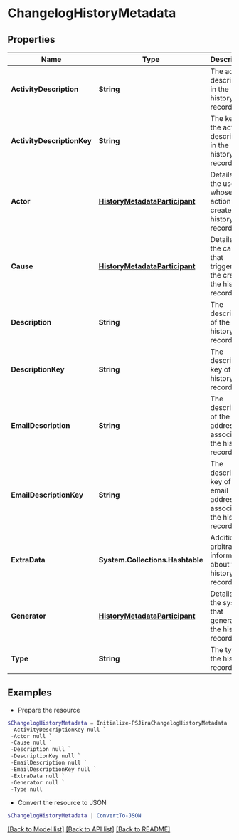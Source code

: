 # ChangelogHistoryMetadata
## Properties

Name | Type | Description | Notes
------------ | ------------- | ------------- | -------------
**ActivityDescription** | **String** | The activity described in the history record. | [optional] 
**ActivityDescriptionKey** | **String** | The key of the activity described in the history record. | [optional] 
**Actor** | [**HistoryMetadataParticipant**](HistoryMetadataParticipant.md) | Details of the user whose action created the history record. | [optional] 
**Cause** | [**HistoryMetadataParticipant**](HistoryMetadataParticipant.md) | Details of the cause that triggered the creation the history record. | [optional] 
**Description** | **String** | The description of the history record. | [optional] 
**DescriptionKey** | **String** | The description key of the history record. | [optional] 
**EmailDescription** | **String** | The description of the email address associated the history record. | [optional] 
**EmailDescriptionKey** | **String** | The description key of the email address associated the history record. | [optional] 
**ExtraData** | **System.Collections.Hashtable** | Additional arbitrary information about the history record. | [optional] 
**Generator** | [**HistoryMetadataParticipant**](HistoryMetadataParticipant.md) | Details of the system that generated the history record. | [optional] 
**Type** | **String** | The type of the history record. | [optional] 

## Examples

- Prepare the resource
```powershell
$ChangelogHistoryMetadata = Initialize-PSJiraChangelogHistoryMetadata  -ActivityDescription null `
 -ActivityDescriptionKey null `
 -Actor null `
 -Cause null `
 -Description null `
 -DescriptionKey null `
 -EmailDescription null `
 -EmailDescriptionKey null `
 -ExtraData null `
 -Generator null `
 -Type null
```

- Convert the resource to JSON
```powershell
$ChangelogHistoryMetadata | ConvertTo-JSON
```

[[Back to Model list]](../README.md#documentation-for-models) [[Back to API list]](../README.md#documentation-for-api-endpoints) [[Back to README]](../README.md)

